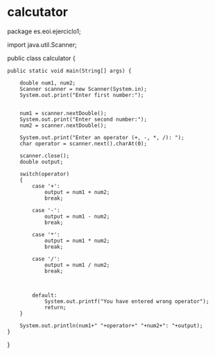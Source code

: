 # calcutator
package es.eoi.ejerciclo1;

import java.util.Scanner;

public class calculator {

    public static void main(String[] args) {

    	double num1, num2;
        Scanner scanner = new Scanner(System.in);
        System.out.print("Enter first number:");

     
        num1 = scanner.nextDouble();
        System.out.print("Enter second number:");
        num2 = scanner.nextDouble();

        System.out.print("Enter an operator (+, -, *, /): ");
        char operator = scanner.next().charAt(0);

        scanner.close();
        double output;

        switch(operator)
        {
            case '+':
            	output = num1 + num2;
                break;

            case '-':
            	output = num1 - num2;
                break;

            case '*':
            	output = num1 * num2;
                break;

            case '/':
            	output = num1 / num2;
                break;

          
         
            default:
                System.out.printf("You have entered wrong operator");
                return;
        }

        System.out.println(num1+" "+operator+" "+num2+": "+output);
    }
}
